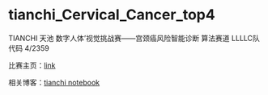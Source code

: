 # tianchi_Cervical_Cancer_top4

TIANCHI 天池 数字人体’视觉挑战赛——宫颈癌风险智能诊断 算法赛道 LLLLC队代码 4/2359

比赛主页：[link](https://tianchi.aliyun.com/competition/entrance/231757/information)

相关博客：[tianchi notebook](https://blog.csdn.net/amou__/article/details/107435988)
